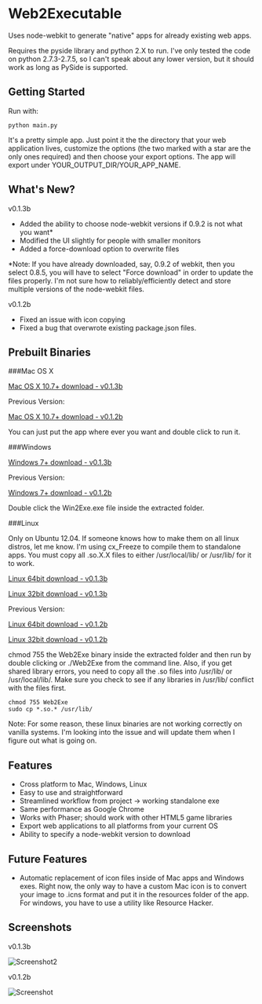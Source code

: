 Web2Executable
==============

Uses node-webkit to generate "native" apps for already existing web apps.

Requires the pyside library and python 2.X to run. I've only tested the code on python 2.7.3-2.7.5, so I can't speak about any lower version, but it should work as long as PySide is supported.


Getting Started
---------------

Run with:

```
python main.py
```

It's a pretty simple app. Just point it the the directory that your web application lives, customize the options (the two marked with a star are the only ones required) and then choose your export options. The app will export under YOUR_OUTPUT_DIR/YOUR_APP_NAME. 

What's New?
----------------------

v0.1.3b

- Added the ability to choose node-webkit versions if 0.9.2 is not what you want*
- Modified the UI slightly for people with smaller monitors
- Added a force-download option to overwrite files

*Note: If you have already downloaded, say, 0.9.2 of webkit, then you select 0.8.5, you will have to select "Force download" in order to update the files properly. I'm not sure how to reliably/efficiently detect and store multiple versions of the node-webkit files.

v0.1.2b

- Fixed an issue with icon copying
- Fixed a bug that overwrote existing package.json files.

Prebuilt Binaries
-----------------

###Mac OS X

[Mac OS X 10.7+ download - v0.1.3b](http://www.mediafire.com/download/xlt355pvl07y029/Web2ExeMac-v0.1.3b.zip)

Previous Version:

[Mac OS X 10.7+ download - v0.1.2b](http://www.mediafire.com/download/uz9aaod7ttvdhyr/Web2ExeMac-v0.1.2b.zip)


You can just put the app where ever you want and double click to run it.

###Windows

[Windows 7+ download - v0.1.3b](http://www.mediafire.com/download/809teb4l93030r4/Web2ExeWin-v0.1.3b.zip)

Previous Version:

[Windows 7+ download - v0.1.2b](http://www.mediafire.com/download/zdnm8y6183215zd/Web2ExeWin-v0.1.2b.zip)


Double click the Win2Exe.exe file inside the extracted folder.

###Linux

Only on Ubuntu 12.04. If someone knows how to make them on all linux distros, let me know. I'm using cx_Freeze to compile them to standalone apps. You must copy all .so.X.X files to either /usr/local/lib/ or /usr/lib/ for it to work.

[Linux 64bit download - v0.1.3b](http://www.mediafire.com/download/2fwb5k3vo2ic371/Web2ExeLinux64-v0.1.3b.zip)

[Linux 32bit download - v0.1.3b](http://www.mediafire.com/download/u46ug222e99a077/Web2ExeLinux32-v0.1.3b.zip)

Previous Version:

[Linux 64bit download - v0.1.2b](http://www.mediafire.com/download/5rm1d68zeyckbde/Web2ExeLinux64-v0.1.2b.zip)

[Linux 32bit download - v0.1.2b](http://www.mediafire.com/download/2rga5pzznnksw0v/Web2ExeLinux32-v0.1.2b.zip)


chmod 755 the Web2Exe binary inside the extracted folder and then run by double clicking or ./Web2Exe from the command line. Also, if you get shared library errors, you need to copy all the .so files into /usr/lib/ or /usr/local/lib/. Make sure you check to see if any libraries in /usr/lib/ conflict with the files first.

```
chmod 755 Web2Exe
sudo cp *.so.* /usr/lib/
```

Note: For some reason, these linux binaries are not working correctly on vanilla systems. I'm looking into the issue and will update them when I figure out what is going on.


Features
--------

- Cross platform to Mac, Windows, Linux
- Easy to use and straightforward
- Streamlined workflow from project -> working standalone exe
- Same performance as Google Chrome
- Works with Phaser; should work with other HTML5 game libraries
- Export web applications to all platforms from your current OS
- Ability to specify a node-webkit version to download

Future Features
---------------

- Automatic replacement of icon files inside of Mac apps and Windows exes. Right now, the only way to have a custom Mac icon is to convert your image to .icns format and put it in the resources folder of the app. For windows, you have to use a utility like Resource Hacker.


Screenshots
-----------

v0.1.3b

![Screenshot2](http://i.imgur.com/jZ7TE63.png)

v0.1.2b

![Screenshot](http://i.imgur.com/V1609ea.png) 


